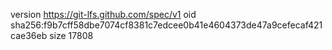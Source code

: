 version https://git-lfs.github.com/spec/v1
oid sha256:f9b7cff58dbe7074cf8381c7edcee0b41e4604373de47a9cefecaf421cae36eb
size 17808
